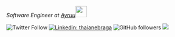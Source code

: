<p><em>Software Engineer at <a href="http://www.cleartax.in">Ayruu</a><img src="https://media.giphy.com/media/WUlplcMpOCEmTGBtBW/giphy.gif" width="30"> 
</em></p>

![Twitter Follow](https://img.shields.io/twitter/follow/_fvhde?label=Follow)
[![Linkedin: thaianebraga](https://img.shields.io/badge/-anmol-blue?style=flat-square&logo=Linkedin&logoColor=white&link=https://www.linkedin.com/in/fahde-sorgho/)](https://www.linkedin.com/in/anmol-p-singh/)
![GitHub followers](https://img.shields.io/github/followers/fvhde?label=Follow&style=social)
![](https://visitor-badge.glitch.me/badge?page_id=fvhde.fvhde)
